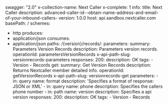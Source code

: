 swagger: "2.0"
x-collection-name: Next Caller
x-complete: 1
info:
  title: Next Caller
  description: advanced-caller-id--obtain-name-address-and-email-of-your-inbound-callers-
  version: 1.0.0
host: api.sandbox.nextcaller.com
basePath: /
schemes:
- http
produces:
- application/json
consumes:
- application/json
paths:
  /{version}/records/:
    parameters:
      summary: Parameters Version Records
      description: Parameters version records.
      operationId: parametersVersionRecords
      x-api-path-slug: versionrecords-parameters
      responses:
        200:
          description: OK
      tags:
      - Version
      - Records
    get:
      summary: Get Version Records
      description: Returns Nextcaller member detailed info.
      operationId: getVersionRecords
      x-api-path-slug: versionrecords-get
      parameters:
      - in: query
        name: format
        description: 'Specifies a format of response: JSON or XML'
      - in: query
        name: phone
        description: Specifies the callers phone number
      - in: path
        name: version
        description: Specifies a api version
      responses:
        200:
          description: OK
      tags:
      - Version
      - Records